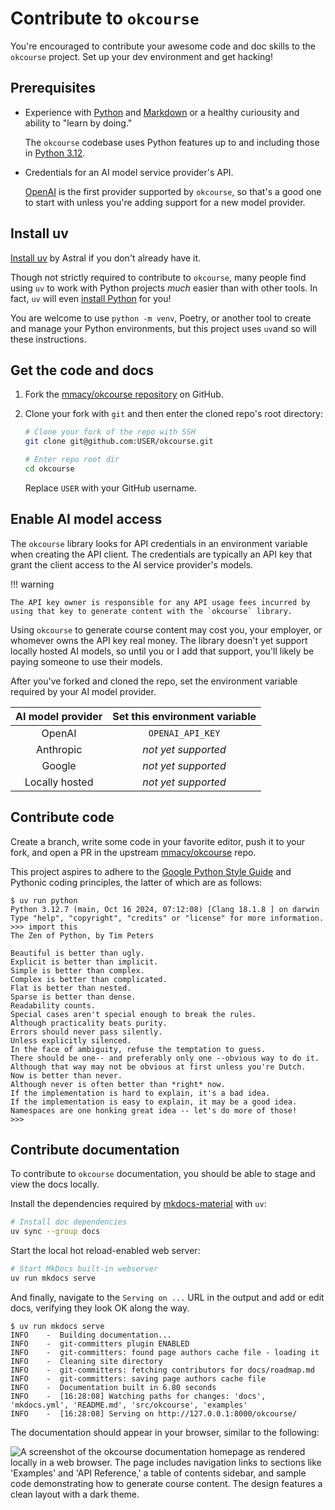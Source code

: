 # Contribute to `okcourse`

You're encouraged to contribute your awesome code and doc skills to the `okcourse` project. Set up your dev environment and get hacking!

## Prerequisites

- Experience with [Python](https://docs.python.org/3.12/tutorial/index.html) and [Markdown](https://www.markdownguide.org/) or a healthy curiousity and ability to "learn by doing."

    The `okcourse` codebase uses Python features up to and including those in [Python 3.12](https://docs.python.org/3.12/).

- Credentials for an AI model service provider's API.

    [OpenAI](https://platform.openai.com/docs/quickstart) is the first provider supported by `okcourse`, so that's a good one to start with unless you're adding support for a new model provider.

## Install uv

[Install uv](https://docs.astral.sh/uv/getting-started/installation/) by Astral if you don't already have it.

Though not strictly required to contribute to `okcourse`, many people find using `uv` to work with Python projects *much* easier than with other tools. In fact, `uv` will even [install Python](https://docs.astral.sh/uv/guides/install-python/) for you!

You are welcome to use `python -m venv`, Poetry, or another tool to create and manage your Python environments, but this project uses `uv`and so will these instructions.

## Get the code and docs

1. Fork the [mmacy/okcourse repository](https://github.com/mmacy/okcourse) on GitHub.
1. Clone your fork with `git` and then enter the cloned repo's root directory:

    ```sh
    # Clone your fork of the repo with SSH
    git clone git@github.com:USER/okcourse.git

    # Enter repo root dir
    cd okcourse
    ```

    Replace `USER` with your GitHub username.

## Enable AI model access

The `okcourse` library looks for API credentials in an environment variable when creating the API client. The credentials are typically an API key that grant the client access to the AI service provider's models.

!!! warning

    The API key owner is responsible for any API usage fees incurred by using that key to generate content with the `okcourse` library.

Using `okcourse` to generate course content may cost you, your employer, or whomever owns the API key real money. The library doesn't yet support locally hosted AI models, so until you or I add that support, you'll likely be paying someone to use their models.

After you've forked and cloned the repo, set the environment variable required by your AI model provider.

| AI model provider | Set this environment variable |
| :---------------: | :---------------------------: |
|      OpenAI       |       `OPENAI_API_KEY`        |
|     Anthropic     |      *not yet supported*      |
|      Google       |      *not yet supported*      |
|  Locally hosted   |      *not yet supported*      |

## Contribute code

Create a branch, write some code in your favorite editor, push it to your fork, and open a PR in the upstream [mmacy/okcourse](https://github.com/mmacy/okcourse) repo.

This project aspires to adhere to the [Google Python Style Guide](https://google.github.io/styleguide/pyguide.html) and Pythonic coding principles, the latter of which are as follows:

```console
$ uv run python
Python 3.12.7 (main, Oct 16 2024, 07:12:08) [Clang 18.1.8 ] on darwin
Type "help", "copyright", "credits" or "license" for more information.
>>> import this
The Zen of Python, by Tim Peters

Beautiful is better than ugly.
Explicit is better than implicit.
Simple is better than complex.
Complex is better than complicated.
Flat is better than nested.
Sparse is better than dense.
Readability counts.
Special cases aren't special enough to break the rules.
Although practicality beats purity.
Errors should never pass silently.
Unless explicitly silenced.
In the face of ambiguity, refuse the temptation to guess.
There should be one-- and preferably only one --obvious way to do it.
Although that way may not be obvious at first unless you're Dutch.
Now is better than never.
Although never is often better than *right* now.
If the implementation is hard to explain, it's a bad idea.
If the implementation is easy to explain, it may be a good idea.
Namespaces are one honking great idea -- let's do more of those!
>>>
```

## Contribute documentation

To contribute to `okcourse` documentation, you should be able to stage and view the docs locally.

Install the dependencies required by [mkdocs-material](https://github.com/squidfunk/mkdocs-material) with `uv`:

```sh
# Install doc dependencies
uv sync --group docs
```

Start the local hot reload-enabled web server:

```sh
# Start MkDocs built-in webserver
uv run mkdocs serve
```

And finally, navigate to the `Serving on ...` URL in the output and add or edit docs, verifying they look OK along the way.

```console hl_lines="10"
$ uv run mkdocs serve
INFO    -  Building documentation...
INFO    -  git-committers plugin ENABLED
INFO    -  git-committers: found page authors cache file - loading it
INFO    -  Cleaning site directory
INFO    -  git-committers: fetching contributors for docs/roadmap.md
INFO    -  git-committers: saving page authors cache file
INFO    -  Documentation built in 6.80 seconds
INFO    -  [16:28:08] Watching paths for changes: 'docs', 'mkdocs.yml', 'README.md', 'src/okcourse', 'examples'
INFO    -  [16:28:08] Serving on http://127.0.0.1:8000/okcourse/
```

The documentation should appear in your browser, similar to the following:

![A screenshot of the okcourse documentation homepage as rendered locally in a web browser. The page includes navigation links to sections like 'Examples' and 'API Reference,' a table of contents sidebar, and sample code demonstrating how to generate course content. The design features a clean layout with a dark theme.][docs-staging-local-01]

[docs-staging-local-01]: https://raw.githubusercontent.com/mmacy/okcourse/1467e9366bd996fc6fa76cac941226d56f2a4796/images/docs-staging-local-01.png
